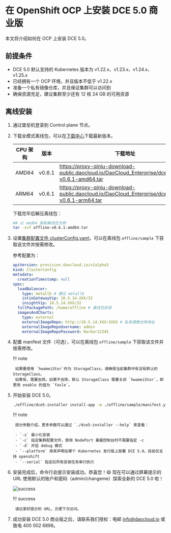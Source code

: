 # 在 OpenShift OCP 上安装 DCE 5.0 商业版

本文将介绍如何在 OCP 上安装 DCE 5.0。

## 前提条件

- DCE 5.0 默认支持的 Kubernetes 版本为 v1.22.x、v1.23.x、v1.24.x、v1.25.x
- 已经拥有一个 OCP 环境，并且版本不低于 v1.22.x
- 准备一个私有镜像仓库，并且保证集群可以访问到
- 确保资源充足，建议集群至少还有 12 核 24 GB 的可用资源

## 离线安装

1. 通过堡垒机登录到 Control plane 节点。

2. 下载全模式离线包，可以在[下载中心](../../download/index.md)下载最新版本。

    | CPU 架构 | 版本   | 下载地址                                                                                          |
    | -------- | ------ | ------------------------------------------------------------------------------------------------- |
    | AMD64    | v0.6.1 | <https://proxy-qiniu-download-public.daocloud.io/DaoCloud_Enterprise/dce5/offline-v0.6.1-amd64.tar> |
    | ARM64     | v0.6.1 | <https://proxy-qiniu-download-public.daocloud.io/DaoCloud_Enterprise/dce5/offline-v0.6.1-arm64.tar> |

    下载完毕后解压离线包：

    ```bash
    ## 以 amd64 架构离线包为例
    tar -xvf offline-v0.6.1-amd64.tar
    ```

3. 设置[集群配置文件 clusterConfig.yaml](../commercial/cluster-config.md)，可以在离线包 `offline/sample` 下获取该文件并按需修改。

    参考配置为：

    ```yaml
    apiVersion: provision.daocloud.io/v1alpha3
    kind: ClusterConfig
    metadata:
      creationTimestamp: null
    spec:
      loadBalancer:
        type: metallb # 建议 metallb
        istioGatewayVip: 10.5.14.XXX/32
        insightVip: 10.5.14.XXX/32
      fullPackagePath: /home/offline # 离线包目录
      imagesAndCharts:
        type: external
        externalImageRepo: http://10.5.14.XXX:XXXX # 私有镜像仓库地址
        externalImageRepoUsername: admin
        externalImageRepoPassword: Harbor12345
    ```

4. 配置 manifest 文件（可选），可以在离线包 `offline/sample` 下获取该文件并按需修改。

    !!! note

        如果要使用 `hwameiStor`作为 StorageClass，请确保当前集群中有没有默认的 StorageClass。
        如果有，需要去除。如果不去除，默认 StorageClass 需要关闭 `hwameiStor`，即更改 enable 的值为 `fasle`。

5. 开始安装 DCE 5.0。

    ```bash
    ./offline/dce5-installer install-app -m ./offline/sample/manifest.yaml -c ./offline/sample/clusterConfig.yaml --platform openshift -z
    ```

    !!! note

        部分参数介绍，更多参数可以通过 `./dce5-installer --help` 来查看：

        - `-z` 最小化安装
        - `-c` 指定集群配置文件，使用 NodePort 暴露控制台时不需要指定 -c
        - `-d` 开启 debug 模式
        - `--platform` 用来声明在哪个 Kubernetes 发行版上部署 DCE 5.0，目前仅支持 openshift
        - `--serial` 指定后所有安装任务串行执行

6. 安装完成后，命令行会提示安装成功。恭喜您！:smile: 现在可以通过屏幕提示的 URL 使用默认的账户和密码（admin/changeme）探索全新的 DCE 5.0 啦！

    ![success](https://docs.daocloud.io/daocloud-docs-images/docs/install/images/success.png)

    !!! success

        请记录好提示的 URL，方便下次访问。

7. 成功安装 DCE 5.0 商业版之后，请联系我们授权：电邮 [info@daocloud.io](mailto:info@daocloud.io) 或致电 400 002 6898。
